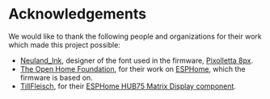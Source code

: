 # Acknowledgements

We would like to thank the following people and organizations for their work which made this project possible:

- [Neuland_Ink](https://www.dafont.com/neuland-ink.d9959), designer of the font used in the firmware, [Pixolletta 8px](https://www.dafont.com/pixolletta8px.font).
- [The Open Home Foundation](https://www.openhomefoundation.org/), for their work on [ESPHome](https://esphome.io/), which the firmware is based on.
- [TillFleisch](https://github.com/TillFleisch), for their [ESPHome HUB75 Matrix Display component](https://github.com/TillFleisch/ESPHome-HUB75-MatrixDisplayWrapper).